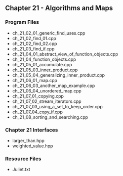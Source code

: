 ## Chapter 21 - Algorithms and Maps

### Program Files
* ch\_21\_02\_01\_generic\_find\_uses.cpp
* ch\_21\_02\_find\_01.cpp
* ch\_21\_02\_find\_02.cpp
* ch\_21\_03\_find\_if.cpp
* ch\_21\_04\_01\_abstract\_view\_of\_function\_objects.cpp
* ch\_21\_04\_function\_objects.cpp
* ch\_21\_05\_01\_accumulate.cpp
* ch\_21\_05\_03\_inner\_product.cpp
* ch\_21\_05\_04\_generalizing\_inner\_product.cpp
* ch\_21\_06\_01\_map.cpp
* ch\_21\_06\_03\_another\_map\_example.cpp
* ch\_21\_06\_04\_unordered\_map.cpp
* ch\_21\_07\_01\_copying.cpp
* ch\_21\_07\_02\_stream\_iterators.cpp
* ch\_21\_07\_03\_using\_a\_set\_to\_keep\_order.cpp
* ch\_21\_07\_04\_copy\_if.cpp
* ch\_21\_08\_sorting\_and\_searching.cpp 

### Chapter 21 Interfaces
* larger\_than.hpp
* weighted\_value.hpp

### Resource Files
* Juliet.txt
